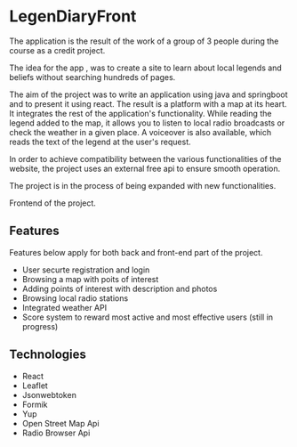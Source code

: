 # LegenDiaryFront

The application is the result of the work of a group of 3 people during the course as a credit project. 

The idea for the app , was to create a site to learn about local legends and beliefs without searching hundreds of pages.

The aim of the project was to write an application using java and springboot and to present it using react. The result is a platform with a map at its heart. It integrates the rest of the application's functionality. While reading the legend added to the map, it allows you to listen to local radio broadcasts or check the weather in a given place. A voiceover is also available, which reads the text of the legend at the user's request.

In order to achieve compatibility between the various functionalities of the website, the project uses an external free api to ensure smooth operation.

The project is in the process of being expanded with new functionalities.

Frontend of the project.

## Features 

Features below apply for both back and front-end part of the project.

- User securte registration and login
- Browsing a map with poits of interest
- Adding points of interest with description and photos
- Browsing local radio stations
- Integrated weather API
- Score system to reward most active and most effective users (still in progress)

## Technologies

- React 
- Leaflet
- Jsonwebtoken
- Formik
- Yup
- Open Street Map Api
- Radio Browser Api
  
